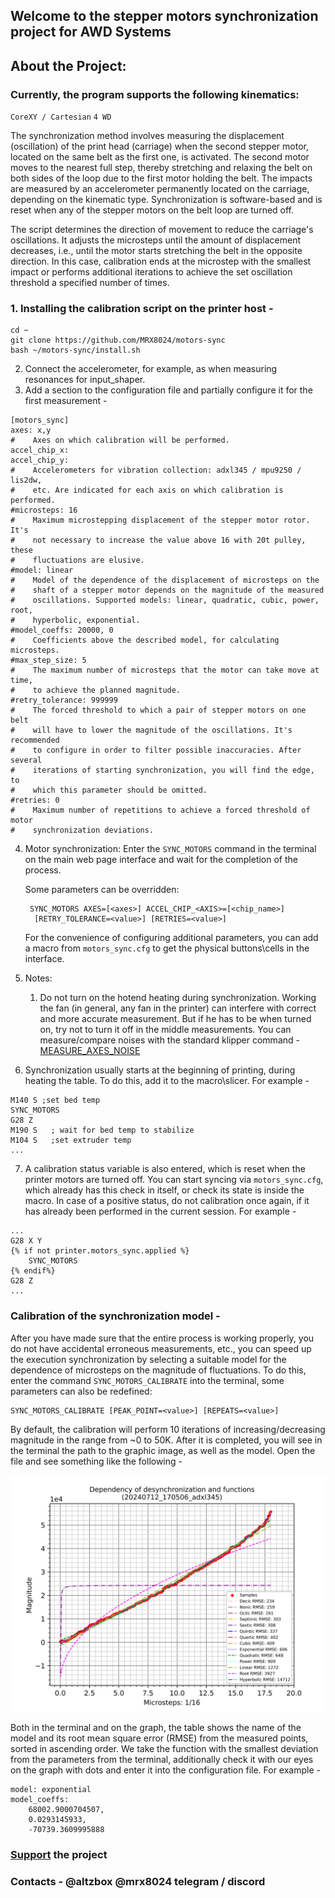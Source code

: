 ## Welcome to the stepper motors synchronization project for AWD Systems

## About the Project:

### Currently, the program supports the following kinematics:
`CoreXY / Cartesian` `4 WD`

The synchronization method involves measuring the displacement
(oscillation) of the print head (carriage) when the second stepper motor,
located on the same belt as the first one, is activated. The second motor
moves to the nearest full step, thereby stretching and relaxing the belt
on both sides of the loop due to the first motor holding the belt. The
impacts are measured by an accelerometer permanently located on the
carriage, depending on the kinematic type. Synchronization is 
software-based and is reset when any of the stepper motors on the belt
loop are turned off.

The script determines the direction of movement to reduce the carriage's
oscillations. It adjusts the microsteps until the amount of displacement
decreases, i.e., until the motor starts stretching the belt in the 
opposite direction. In this case, calibration ends at the microstep with
the smallest impact or performs additional iterations to achieve the set
oscillation threshold a specified number of times.

### 1. Installing the calibration script on the printer host -

```
cd ~
git clone https://github.com/MRX8024/motors-sync
bash ~/motors-sync/install.sh
```

2. Connect the accelerometer, for example, as when measuring resonances
for input_shaper.
3. Add a section to the configuration file and partially configure it for
the first measurement -
```
[motors_sync]
axes: x,y
#    Axes on which calibration will be performed.
accel_chip_x:
accel_chip_y:
#    Accelerometers for vibration collection: adxl345 / mpu9250 / lis2dw,
#    etc. Are indicated for each axis on which calibration is performed.
#microsteps: 16
#    Maximum microstepping displacement of the stepper motor rotor. It's
#    not necessary to increase the value above 16 with 20t pulley, these
#    fluctuations are elusive.
#model: linear
#    Model of the dependence of the displacement of microsteps on the
#    shaft of a stepper motor depends on the magnitude of the measured
#    oscillations. Supported models: linear, quadratic, cubic, power, root,
#    hyperbolic, exponential.
#model_coeffs: 20000, 0
#    Coefficients above the described model, for calculating microsteps.
#max_step_size: 5
#    The maximum number of microsteps that the motor can take move at time,
#    to achieve the planned magnitude.
#retry_tolerance: 999999
#    The forced threshold to which a pair of stepper motors on one belt
#    will have to lower the magnitude of the oscillations. It's recommended
#    to configure in order to filter possible inaccuracies. After several
#    iterations of starting synchronization, you will find the edge, to
#    which this parameter should be omitted.
#retries: 0
#    Maximum number of repetitions to achieve a forced threshold of motor
#    synchronization deviations.
```
4. Motor synchronization:
   Enter the `SYNC_MOTORS` command in the terminal on the main web page
   interface and wait for the completion of the process.

   Some parameters can be overridden:
   ```
    SYNC_MOTORS AXES=[<axes>] ACCEL_CHIP_<AXIS>=[<chip_name>]
     [RETRY_TOLERANCE=<value>] [RETRIES=<value>]
   ```
   For the convenience of configuring additional parameters, you can add a
   macro from `motors_sync.cfg` to get the physical buttons\cells in the
   interface.
5. Notes:
    1. Do not turn on the hotend heating during synchronization. Working
       the fan (in general, any fan in the printer) can interfere with
       correct and more accurate measurement. But if he has to be
       when turned on, try not to turn it off in the middle
       measurements. You can measure/compare noises with the standard
       klipper command - [MEASURE_AXES_NOISE
       ](https://www.klipper3d.org/G-Codes.html#measure_axes_noise)
6. Synchronization usually starts at the beginning of printing, during 
   heating the table. To do this, add it to the macro\slicer. For example -
```
M140 S ;set bed temp
SYNC_MOTORS
G28 Z
M190 S   ; wait for bed temp to stabilize
M104 S   ;set extruder temp
...
```
7. A calibration status variable is also entered, which is reset when the
   printer motors are turned off. You can start syncing via
   `motors_sync.cfg`, which already has this check in itself, or check its
   state is inside the macro. In case of a positive status, do not
   calibration once again, if it has already been performed in the current
   session. For example -
```
...
G28 X Y
{% if not printer.motors_sync.applied %}
    SYNC_MOTORS
{% endif%}
G28 Z
...
```
### Calibration of the synchronization model -
After you have made sure that the entire process is working properly, you
do not have accidental erroneous measurements, etc., you can speed up the
execution synchronization by selecting a suitable model for the dependence
of microsteps on the magnitude of fluctuations. To do this, enter the
command `SYNC_MOTORS_CALIBRATE` into the terminal, some parameters can
also be redefined:
```
SYNC_MOTORS_CALIBRATE [PEAK_POINT=<value>] [REPEATS=<value>]
```
By default, the calibration will perform 10 iterations of 
increasing/decreasing magnitude in the range from ~0 to 50K. After it is
completed, you will see in the terminal the path to the graphic image, as
well as the model. Open the file and see something like the following -

![](/wiki/pictures/img_1.png)

Both in the terminal and on the graph, the table shows the name of the
model and its root mean square error (RMSE) from the measured points,
sorted in ascending order. We take the function with the smallest
deviation from the parameters from the terminal, additionally check it
with our eyes on the graph with dots and enter it into the configuration
file. For example -
```
model: exponential
model_coeffs:
    68002.9000704507,
    0.0293145933,
    -70739.3609995888
```
### [Support](https://ko-fi.com/altzbox ) the project
### Contacts - @altzbox @mrx8024 telegram / discord
